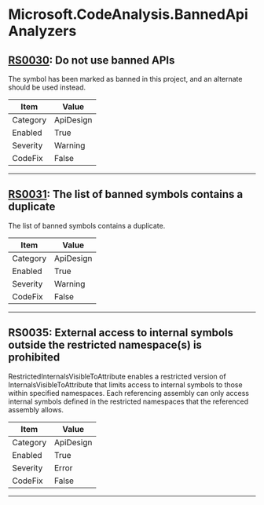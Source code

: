 # Microsoft.CodeAnalysis.BannedApiAnalyzers

## [RS0030](https://github.com/dotnet/roslyn/blob/main/src/RoslynAnalyzers/Microsoft.CodeAnalysis.BannedApiAnalyzers/BannedApiAnalyzers.Help.md): Do not use banned APIs

The symbol has been marked as banned in this project, and an alternate should be used instead.

| Item     | Value     |
| -------- | --------- |
| Category | ApiDesign |
| Enabled  | True      |
| Severity | Warning   |
| CodeFix  | False     |

---

## [RS0031](https://github.com/dotnet/roslyn/blob/main/src/RoslynAnalyzers/Microsoft.CodeAnalysis.BannedApiAnalyzers/BannedApiAnalyzers.Help.md): The list of banned symbols contains a duplicate

The list of banned symbols contains a duplicate.

| Item     | Value     |
| -------- | --------- |
| Category | ApiDesign |
| Enabled  | True      |
| Severity | Warning   |
| CodeFix  | False     |

---

## RS0035: External access to internal symbols outside the restricted namespace(s) is prohibited

RestrictedInternalsVisibleToAttribute enables a restricted version of InternalsVisibleToAttribute that limits access to internal symbols to those within specified namespaces. Each referencing assembly can only access internal symbols defined in the restricted namespaces that the referenced assembly allows.

| Item     | Value     |
| -------- | --------- |
| Category | ApiDesign |
| Enabled  | True      |
| Severity | Error     |
| CodeFix  | False     |

---

